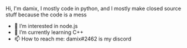 Hi, I'm damix, I mostly code in python, and I mostly make closed source stuff because the code is a mess
- 👀 I’m interested in node.js
- 🌱 I’m currently learning C++
- 📫 How to reach me: damix#2462 is my discord
